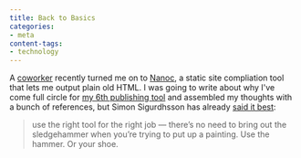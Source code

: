```yaml
---
title: Back to Basics
categories:
- meta
content-tags:
- technology
---
```


A [coworker][urban] recently turned me on to [Nanoc][], a static site compliation tool that lets me output plain old HTML. I was going to write about why I've come full circle for [my 6th publishing tool][history] and assembled my thoughts with a bunch of references, but Simon Sigurdhsson has already [said it best][shoes]:

> use the right tool for the right job — there’s no need to bring out the sledgehammer when you’re trying to put up a painting. Use the hammer. Or your shoe.

  [urban]: http://urbanfaubion.com/
  [nanoc]: http://nanoc.stoneship.org/
  [history]: /site/history/
  [shoes]: http://blog.sigurdhsson.org/posts/I-X/the-great-reset.html
